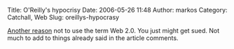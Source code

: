 Title: O'Reilly's hypocrisy
Date: 2006-05-26 11:48
Author: markos
Category: Catchall, Web
Slug: oreillys-hypocrasy

[Another
reason](http://radar.oreilly.com/archives/2006/05/controversy_about_our_web_20_s.html)
not to use the term Web 2.0. You just might get sued. Not much to add to
things already said in the article comments.

